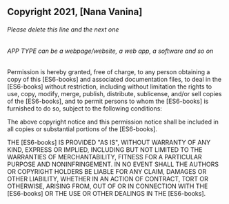 ## Copyright 2021, [Nana Vanina]

###### Please delete this line and the next one
###### APP TYPE can be a webpage/website, a web app, a software and so on

Permission is hereby granted, free of charge, to any person obtaining a copy of this [ES6-books] and associated documentation files, to deal in the [ES6-books] without restriction, including without limitation the rights to use, copy, modify, merge, publish, distribute, sublicense, and/or sell copies of the [ES6-books], and to permit persons to whom the [ES6-books] is furnished to do so, subject to the following conditions:

The above copyright notice and this permission notice shall be included in all copies or substantial portions of the [ES6-books].

THE [ES6-books] IS PROVIDED "AS IS", WITHOUT WARRANTY OF ANY KIND, EXPRESS OR IMPLIED, INCLUDING BUT NOT LIMITED TO THE WARRANTIES OF MERCHANTABILITY, FITNESS FOR A PARTICULAR PURPOSE AND NONINFRINGEMENT. IN NO EVENT SHALL THE AUTHORS OR COPYRIGHT HOLDERS BE LIABLE FOR ANY CLAIM, DAMAGES OR OTHER LIABILITY, WHETHER IN AN ACTION OF CONTRACT, TORT OR OTHERWISE, ARISING FROM, OUT OF OR IN CONNECTION WITH THE [ES6-books] OR THE USE OR OTHER DEALINGS IN THE [ES6-books].
